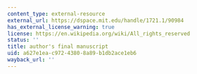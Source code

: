 ```yaml
---
content_type: external-resource
external_url: https://dspace.mit.edu/handle/1721.1/90984
has_external_license_warning: true
license: https://en.wikipedia.org/wiki/All_rights_reserved
status: ''
title: author's final manuscript
uid: a627e1ea-c972-4380-8a89-b1db2ace1eb6
wayback_url: ''
---
```

